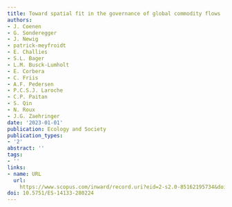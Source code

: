 ```yaml
---
title: Toward spatial fit in the governance of global commodity flows
authors:
- J. Coenen
- G. Sonderegger
- J. Newig
- patrick-meyfroidt
- E. Challies
- S.L. Bager
- L.M. Busck-Lumholt
- E. Corbera
- C. Friis
- A.F. Pedersen
- P.C.S.J. Laroche
- C.P. Paitan
- S. Qin
- N. Roux
- J.G. Zaehringer
date: '2023-01-01'
publication: Ecology and Society
publication_types:
- '2'
abstract: ''
tags:
- ''
links:
- name: URL
  url: 
    https://www.scopus.com/inward/record.uri?eid=2-s2.0-85162195734&doi=10.5751%2fES-14133-280224&partnerID=40&md5=d36f819aedc499fea6f1d71421aa5325
doi: 10.5751/ES-14133-280224
---
```

